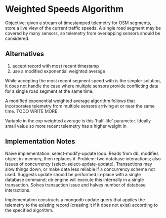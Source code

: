 # Weighted Speeds Algorithm

Objective: given a stream of timestamped telemetry for OSM segments, store a live view of the current traffic speeds. A single road segment may be covered by many sensors, so telemetry from overlapping sensors should be considered.

## Alternatives

1. accept record with most recent timestamp
2. use a modified exponential weighted average

While accepting the most recent segment speed with is the simpler solution, it does not handle the case where multiple sensors provide conflicting data for a single road segment at the same time.

A modified exponential weighted average algorithm follows that incorporates telemetry from multiple sensors arriving at or near the same time. TODO WRITE MORE.

Variable in the exp weighted average is this 'half-life' parameter. Ideally small value so more recent telemetry has a higher weight in 

## Implementation Notes

Naive implementation: select-modify-update loop. Reads from db, modifies object in-memory, then replaces it. Problem: two database interactions; also issues of concurrency (select-select-update-update). Transactions may slow things down, or make data less reliable if a concurrency scheme not used. Suggests update should be performed in-place with a single database command; db engine will execute this internally in a single transaction. Solves transaction issue and halves number of database interactions.

Implementation constructs a mongodb update query that applies the telemetry to the existing record (creating it if it does not exist) according to the specified algorithm.
